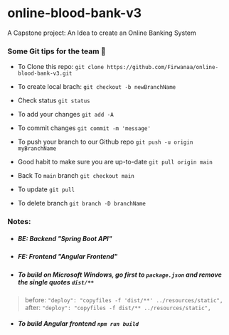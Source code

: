 # online-blood-bank-v3
A Capstone project: An Idea to create an Online Banking System 


### Some Git tips for the team 🧐

* To Clone this repo: 
`git clone https://github.com/Firwanaa/online-blood-bank-v3.git`

* To create local brach:
  `git checkout -b newBranchName`
* Check status
  `git status`
* To add your changes
  `git add -A`
* To commit changes
  `git commit -m 'message'`
* To push your branch to our Github repo
  `git push -u origin myBranchName`

* Good habit to make sure you are up-to-date 
  `git pull origin main`

* Back To `main` branch
  `git checkout main`
* To update
  `git pull`
* To delete branch
  `git branch -D branchName`

### Notes: 
* ##### BE: Backend "Spring Boot API"
* ##### FE: Frontend "Angular Frontend"

* ##### To build on Microsoft Windows, go first to `package.json` and remove the single quotes `dist/**`  
> before: `"deploy": "copyfiles -f 'dist/**' ../resources/static",`
> after: `"deploy": "copyfiles -f dist/** ../resources/static",`
* ##### To build Angular frontend `npm run build`